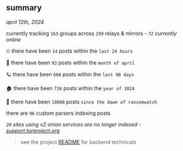 
## summary
_april 12th, 2024_

currently tracking `163` groups across `299` relays & mirrors - _`72` currently online_

⏲ there have been `14` posts within the `last 24 hours`

🦈 there have been `93` posts within the `month of april`

🪐 there have been `666` posts within the `last 90 days`

🏚 there have been `726` posts within the `year of 2024`

🦕 there have been `10008` posts `since the dawn of ransomwatch`

there are `96` custom parsers indexing posts

_`20` sites using v2 onion services are no longer indexed - [support.torproject.org](https://support.torproject.org/onionservices/v2-deprecation/)_

> see the project [README](https://github.com/joshhighet/ransomwatch#ransomwatch--) for backend technicals
